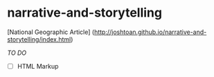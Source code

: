 # narrative-and-storytelling
[National Geographic Article] (http://joshtoan.github.io/narrative-and-storytelling/index.html)

*TO DO*

*[ ] HTML Markup

